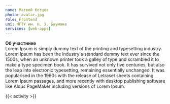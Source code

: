 ```yaml
---
name: Матвей Котцов
photo: avatar.jpg
role: Frontend
uni: МГТУ им. Н. Э. Баумана
services: [web-apps]
---
```


<strong class="accent">Об участнике</strong>  
Lorem Ipsum is simply dummy text of the printing and typesetting industry. Lorem Ipsum has been the industry's standard dummy text ever since the 1500s, when an unknown printer took a galley of type and scrambled it to make a type specimen book. It has survived not only five centuries, but also the leap into electronic typesetting, remaining essentially unchanged. It was popularised in the 1960s with the release of Letraset sheets containing Lorem Ipsum passages, and more recently with desktop publishing software like Aldus PageMaker including versions of Lorem Ipsum.

{{< activity >}}
